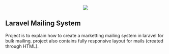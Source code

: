 <p align="center"><a href="http://karbh.com" target="_blank"><img src="http://karbh.com/images/logo-10.png"></a></p>


## Laravel Mailing System 

Project is to explain how to create a marketting mailing system in laravel for bulk mailing.
project also contains fully responsive layout for mails (created through HTML).


